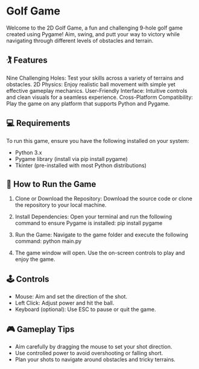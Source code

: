# Golf Game

Welcome to the 2D Golf Game, a fun and challenging 9-hole golf game created using Pygame! Aim, swing, and putt your way to victory while navigating through different levels of obstacles and terrain.

## 🏌️ Features

Nine Challenging Holes: Test your skills across a variety of terrains and obstacles.
2D Physics: Enjoy realistic ball movement with simple yet effective gameplay mechanics.
User-Friendly Interface: Intuitive controls and clean visuals for a seamless experience.
Cross-Platform Compatibility: Play the game on any platform that supports Python and Pygame.

## 💻 Requirements

To run this game, ensure you have the following installed on your system:

- Python 3.x
- Pygame library (install via pip install pygame)
- Tkinter (pre-installed with most Python distributions)

## 🚀 How to Run the Game

1. Clone or Download the Repository: Download the source code or clone the repository to your local machine.

2. Install Dependencies: Open your terminal and run the following command to ensure Pygame is installed:
pip install pygame
3. Run the Game: Navigate to the game folder and execute the following command: python main.py
4. The game window will open. Use the on-screen controls to play and enjoy the game.

## 🕹️ Controls

- Mouse: Aim and set the direction of the shot.
- Left Click: Adjust power and hit the ball.
- Keyboard (optional): Use ESC to pause or quit the game.

## 🎮 Gameplay Tips

- Aim carefully by dragging the mouse to set your shot direction.
- Use controlled power to avoid overshooting or falling short.
- Plan your shots to navigate around obstacles and tricky terrains.
